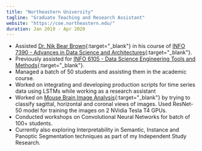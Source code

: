 ```yaml
---
title: "Northeastern University"
tagline: "Graduate Teaching and Research Assistant"
website: "https://coe.northeastern.edu/"
duration: Jan 2019 - Apr 2020
---
```


- Assisted [Dr. Nik Bear Brown](https://www.linkedin.com/in/nikbearbrown/){:target="_blank"} in his course of 
[INFO 7390 - Advances in Data Science and Architectures](https://github.com/nikbearbrown/INFO_7390){:target="_blank"}.
- Previously assisted for [INFO 6105 - Data Science Engineering Tools and Methods](https://github.com/nikbearbrown/INFO_6105){:target="_blank"}.
- Managed a batch of 50 students and assisting them in the academic course.
- Worked on integrating and developing production scripts for time series data using LSTMs while working as a research assistant
- Worked on [Mouse Brain Image Analysis](https://github.com/nikunjlad/Broad-Institute-Mouse-Brain-Mapping){:target="_blank"} by trying to 
classify sagittal, horizontal and coronal views of images. Used ResNet-50 model for training the images on 2 NVidia Tesla T4 GPUs.
- Conducted workshops on Convolutional Neural Networks for batch of 100+ students.
- Currently also exploring Interpretability in Semantic, Instance and Panoptic Segmentation techniques as part of my Independent Study Research.


